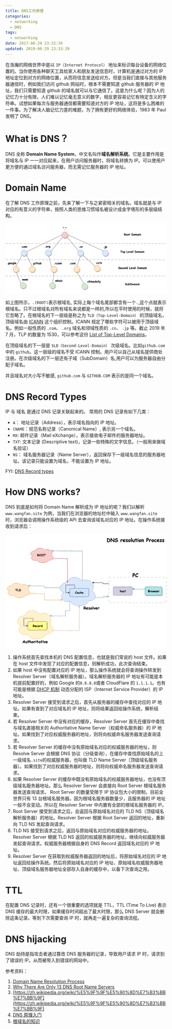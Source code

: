 ```yaml
---
title: DNS工作原理
categories:
  - networking
  - DNS
tags:
  - networking
date: 2017-06-29 23:33:39
updated: 2019-06-29 23:33:39
---
```


在浩瀚的网络世界中是以 `IP（Internet Protocol）` 地址来标识每台设备的网络位置的。当你使用各种聊天工具给家人和朋友发送信息时，计算机是通过对方的 IP 地址定位到对方的网络位置，从而将信息发送给对方。但是当我们直接与其他服务器通信时，例如我们访问 github 网站时，根本不需要知道 github 服务器的 IP 地址，我们只需要知道 github 的域名就可以与它通信了。这是为什么呢？因为人的记忆力十分有限，人们难以记忆毫无意义的数字，相反更容易记忆有特定含义的字符串。试想如果每次与服务器通信都需要知道对方的 IP 地址，这将是多么困难的一件事。为了解决人脑记忆力差的难题，为了拥有更好的网络体验，1983 年 Paul 发明了 DNS。

<!--more-->

# What is DNS？

DNS 全称 **Domain Name System**，中文名叫作**域名解析系统**。它是主要作用是将域名与 IP 一一对应起来，在用户访问服务器时，将域名转换为 IP。可以使用户更方便的通过域名访问服务器，而无需记忆服务器的 IP 地址。

# Domain Name

在了解 DNS 工作原理之前，先来了解一下与之紧密相关的域名。域名就是与 IP 对应的有意义的字符串，按照人类的思维习惯域名被设计成金字塔形的多层级结构。

![域名层级结构](./domain-name-level.png)

如上图所示，`.(ROOT)`表示根域名, 实际上每个域名尾部都含有一个`.`,这个点就表示根域名。只不过根域名对所有域名来说都是一样的,所以在平时使用的时候，就将它忽略了。在根域名的下一层级是称之为 `TLD（Top-Level-Domain）` 的顶级域名，顶级域名由 [ICANN](https://www.icann.org/) 这个组织控制。ICANN 规定了哪些字符可以被用于顶级域名。例如一般性质的 `.com`、 `.org` 域名和领域性质的 `.cn`、 `.jp` 等。截止 2019 年 7 月，TLP 的数量为 1530，可以参考这份 [List of Top-Level Domains](https://www.icann.org/resources/pages/tlds-2012-02-25-en)。

在顶级域名的下一层是 `SLD（Second-Level-Domain）` 次级域名。比如`github.com`中的 `github`。这一层级的域名不受 ICANN 控制。用户可以自己从域名提供商处注册。在次级域名的下一层还有子域（SubDomain）名,用户可以为服务器自由分配子域名。

并且域名对大小写不敏感, `github.com` 与 `GITHUB.COM` 表示的是同一个域名。

# DNS Record Types

IP 与 域名 是通过 DNS 记录关联起来的。 常用的 DNS 记录有如下几类：

- `A`： 地址记录（Address），表示域名指向的 IP 地址。
- `CNAME`：规范名称记录（Canonical Name）, 表示另一个域名。
- `MX`: 邮件记录（Mail eXchange），表示接收电子邮件的服务器地址。
- `TXT`: 文本记录 (Descriptive text)，记录一些特殊的文字信息。（一般用来做域名验证）
- `NS`： 域名服务器记录（Name Server），返回保存下一级域名信息的服务器地址。该记录只能设置为域名，不能设置为 IP 地址。

FYI: [DNS Record types](https://simpledns.com/help/dns-record-types)

# How DNS works?

DNS 到底是如何将 Domain Name 解析成为 IP 地址的呢？我们以解析 `www.wangfan.site` 为例，当我们在浏览器的地址栏中输入 `www.wangfan.site` 时，浏览器会调用操作系统级的 API 去查询该域名对应的 IP 地址。在操作系统接收到请求后：

![DNS 解析流程](./DNS-resolution-process.png)

1. 操作系统首先查找本机的 DNS 配置信息，也就是我们常说的 host 文件。如果在 host 文件中发现了对应的配置信息，则解析成功，此次查询结束。
2. 如果 host 中没有配置对应的 IP 地址，那么操作系统就会将查询操作转发到 Resolver Server（域名解析服务器）。域名解析服务器的 IP 地址有可能是本机提前配置好的，例如 Google 的`8.8.8.8`或者 CloudFlare 的 `1.1.1.1`。也有可能是根据 [DHCP 机制](https://zh.wikipedia.org/wiki/动态主机设置协议) 动态分配的 ISP（Internet Service Provider）的 IP 地址。
3. Resolver Server 接受到请求之后，首先从服务器的缓存中查找对应的 IP 地址。如果有查到了对应域名的 IP 地址，则将结果返回给操作系统，解析结束。
4. 若 Resolver Server 中没有对应的缓存，Resolver Server 首先在缓存中查找与域名直接相关的 Authoritative Name Server（权威命名服务器）的 IP 地址。如果找到了对应权威服务器的地址，则将向权威命名服务器发送查询请求。
5. 若 Resolver Server 的缓存中没有原始域名对应的权威服务器的地址，则 Resolve Server 会根据 DNS 协议（分级查询），在缓存中查找原始域名的上一级域名`.site`的权威服务器，也叫做 TLD Name Server（顶级域名服务器）。如果找到了对应权威服务器的地址，则将向权威命名服务器发送查询请求。
6. 如果 Resolver Server 的缓存中既没有原始域名的权威服务器地址，也没有顶级域名服务器地址。那么 Resolver Server 会直接向 Root Server 根域名服务器发送查询请求。 Root Server 的数量受限于 IP 协议包大小的限制，目前全世界只有 13 台根域名服务器。因为根域名服务器数量少，且服务器的 IP 地址一般不会变动。所以在 Resolver Server 中内置有全部的根域名服务器的 IP。
7. Root Server 接受到请求之后，会返回与原始域名对应的 TLD NS（顶级域名解析服务器）的地址。Resolver Server 根据 Root Server 返回的地址，重新向 TLD NS 发起查询请求。
8. TLD NS 接受到请求之后，返回与原始域名对应的权威服务器的地址。Resolver Server 根据 TLD NS 返回的权威服务器的地址，继续向权威服务器发起查询请求。权威服务器根据自身的 DNS Record 返回域名对应的 IP 地址。
9. Resolver Server 在获取到权威服务器返回的地址后，将原始域名对应的 IP 地址返回给操作系统。然后将原始域名对应的 IP 地址、原始域名权威服务器地址、顶级域名服务器地址全部存入自身的缓存中，以备下次查询之用。

# TTL

在配置 DNS 记录时，还有一个很重要的选项就是 TTL，TTL (Time To Live) 表示 DNS 缓存的最大时限，如果缓存时间超出了最大时限，那么 DNS Server 就会删除这条记录。等到下次需要查询 IP 时，就再走一遍复杂的查询流程。

# DNS hijacking

DNS 劫持是指攻击者通过篡改 DNS 服务器的记录，导致用户请求 IP 时，请求到了错误的 IP。从而被带入到错误的网站中。

参考资料：

1. [Domain Name Resolution Process](https://www.supportsages.com/domain-name-resolution-process/)
2. [Why There Are Only 13 DNS Root Name Servers](https://www.lifewire.com/dns-root-name-servers-3971336)
3. [https://zh.wikipedia.org/wiki/%E5%9F%9F%E5%90%8D%E7%B3%BB%E7%BB%9F](https://zh.wikipedia.org/wiki/%E5%9F%9F%E5%90%8D%E7%B3%BB%E7%BB%9F)
4. [DNS 原理入门](http://www.ruanyifeng.com/blog/2016/06/dns.html)
5. [根域名的知识](http://www.ruanyifeng.com/blog/2018/05/root-domain.html)
